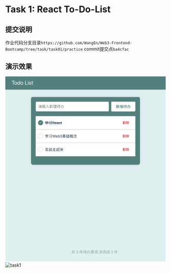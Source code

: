 # Task 1: React To-Do-List

## 提交说明

作业代码分支目录`https://github.com/WangEn/Web3-Frontend-Bootcamp/tree/task/task01/practice` commit提交点`ba4cfac`

## 演示效果

![task1.png](./TodoList.png?raw=true)
![task1](https://github.com/WangEn/Web3-Frontend-Bootcamp/blob/task/task01/practice/demo/TodoList.gif?raw=true)